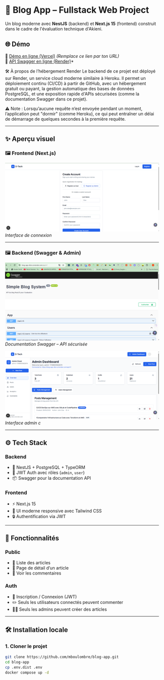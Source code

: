 # 📝 Blog App – Fullstack Web Project

Un blog moderne avec **NestJS** (backend) et **Next.js 15** (frontend) construit dans le cadre de l'évaluation technique d'Akieni.

## 🌐 Démo

🔗 [Démo en ligne (Vercel)](https://your-app.vercel.app) *(Remplace ce lien par ton URL)*  
🔗 [API Swagger en ligne (Render)](https://blog-app-dton.onrender.com/api/v1)*

🛠️ À propos de l’hébergement Render
       Le backend de ce projet est déployé sur Render, un service cloud moderne similaire à Heroku.
Il permet un déploiement continu (CI/CD) à partir de GitHub, avec un hébergement gratuit ou payant, la gestion automatique des bases de données PostgreSQL, et une exposition rapide d'APIs sécurisées (comme la documentation Swagger dans ce projet).

⚠️ Note : Lorsqu’aucune requête n’est envoyée pendant un moment, l’application peut "dormir" (comme Heroku), ce qui peut entraîner un délai de démarrage de quelques secondes à la première requête.
  
---

## ✨ Aperçu visuel

### 🖼️ Frontend (Next.js)


![Aperçu Frontend – Login](./screenshots/frontend-login.png)
*Interface de connexion*

---

### 🖼️ Backend (Swagger & Admin)

![Swagger UI](./screenshots/swagger-docs.png)
*Documentation Swagger – API sécurisée*

![Admin – Création article](./screenshots/admin.png)
*Interface admin  c*

---

## ⚙️ Tech Stack

### Backend
- 🚀 NestJS + PostgreSQL + TypeORM
- 🔐 JWT Auth avec rôles (`admin`, `user`)
- 📦 Swagger pour la documentation API

### Frontend
- ⚡ Next.js 15 
- 🎨 UI moderne responsive avec Tailwind CSS
- 🔒 Authentification via JWT

---

## 🧩 Fonctionnalités

### Public
- 📰 Liste des articles 
- 📖 Page de détail d’un article
- 💬 Voir les commentaires

### Auth
- 🔐 Inscription / Connexion (JWT)
- ✏️ Seuls les utilisateurs connectés peuvent commenter
- 👨‍💼 Seuls les admins peuvent créer des articles

---

## 🛠️ Installation locale

### 1. Cloner le projet

```bash
git clone https://github.com/mboulombre/blog-app.git
cd blog-app
cp .env.dist .env
docker compose up -d
